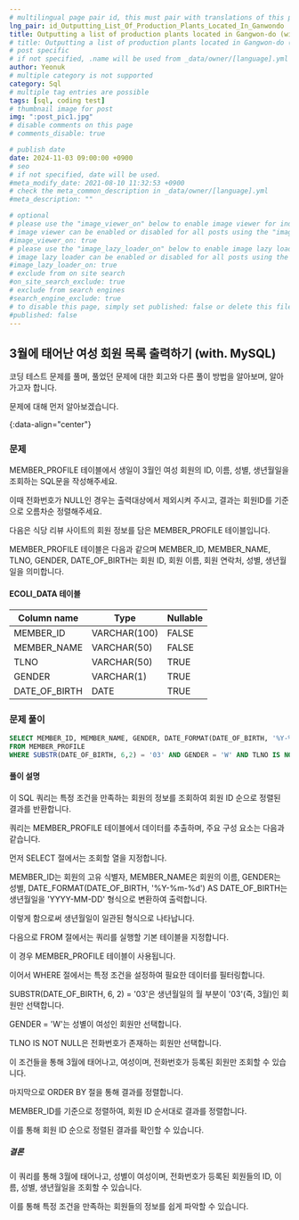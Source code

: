 ```yaml
---
# multilingual page pair id, this must pair with translations of this page. (This name must be unique)
lng_pair: id_Outputting_List_Of_Production_Plants_Located_In_Ganwondo
title: Outputting a list of production plants located in Gangwon-do (with. MySQL)
# title: Outputting a list of production plants located in Gangwon-do (with. MySQL)
# post specific
# if not specified, .name will be used from _data/owner/[language].yml
author: Yeonuk
# multiple category is not supported
category: Sql
# multiple tag entries are possible
tags: [sql, coding test]
# thumbnail image for post
img: ":post_pic1.jpg"
# disable comments on this page
# comments_disable: true

# publish date
date: 2024-11-03 09:00:00 +0900
# seo
# if not specified, date will be used.
#meta_modify_date: 2021-08-10 11:32:53 +0900
# check the meta_common_description in _data/owner/[language].yml
#meta_description: ""

# optional
# please use the "image_viewer_on" below to enable image viewer for individual pages or posts (_posts/ or [language]/_posts folders).
# image viewer can be enabled or disabled for all posts using the "image_viewer_posts: true" setting in _data/conf/main.yml.
#image_viewer_on: true
# please use the "image_lazy_loader_on" below to enable image lazy loader for individual pages or posts (_posts/ or [language]/_posts folders).
# image lazy loader can be enabled or disabled for all posts using the "image_lazy_loader_posts: true" setting in _data/conf/main.yml.
#image_lazy_loader_on: true
# exclude from on site search
#on_site_search_exclude: true
# exclude from search engines
#search_engine_exclude: true
# to disable this page, simply set published: false or delete this file
#published: false
---
```


<!-- outline-start -->

## 3월에 태어난 여성 회원 목록 출력하기 (with. MySQL)

코딩 테스트 문제를 풀며, 풀었던 문제에 대한 회고와 다른 풀이 방법을 알아보며, 알아가고자 합니다.

문제에 대해 먼저 알아보겠습니다.

{:data-align="center"}

<!-- outline-end -->

### 문제

MEMBER_PROFILE 테이블에서 생일이 3월인 여성 회원의 ID, 이름, 성별, 생년월일을 조회하는 SQL문을 작성해주세요.

이때 전화번호가 NULL인 경우는 출력대상에서 제외시켜 주시고, 결과는 회원ID를 기준으로 오름차순 정렬해주세요.

다음은 식당 리뷰 사이트의 회원 정보를 담은 MEMBER_PROFILE 테이블입니다.

MEMBER_PROFILE 테이블은 다음과 같으며 MEMBER_ID, MEMBER_NAME, TLNO, GENDER, DATE_OF_BIRTH는 회원 ID, 회원 이름, 회원 연락처, 성별, 생년월일을 의미합니다.

#### ECOLI_DATA 테이블

<!-- | NAME           | TYPE    | NULLABLE |
| -------------- | ------- | -------- |
| ID             | INTEGER | FALSE    |
| PARENT_ID      | INTEGER | TRUE     |
| SIZE_OF_COLONY | INTEGER | FALSE    | -->

<!-- #### 제한사항

- a의 길이는 1 이상 1,000,000 이하입니다.
- a[i]는 i+1 번째 풍선에 써진 숫자를 의미합니다.
- a의 모든 수는 -1,000,000,000 이상 1,000,000,000 이하인 정수입니다.
- a의 모든 수는 서로 다릅니다. -->

<!-- #### 입출력 예 -->

| Column name   | Type         | Nullable |
| ------------- | ------------ | -------- |
| MEMBER_ID     | VARCHAR(100) | FALSE    |
| MEMBER_NAME   | VARCHAR(50)  | FALSE    |
| TLNO          | VARCHAR(50)  | TRUE     |
| GENDER        | VARCHAR(1)   | TRUE     |
| DATE_OF_BIRTH | DATE         | TRUE     |

<!-- | a                                     | result |
| ------------------------------------- | ------ |
| [9,-1,-5]                             | 3      |
| [-16,27,65,-2,58,-92,-71,-68,-61,-33] | 6      | -->

<!-- | begin | target | words                                      | return |
| ----- | ------ | ------------------------------------------ | ------ |
| "hit" | "cog"  | ["hot", "dot", "dog", "lot", "log", "cog"] | 4      |
| "hit" | "cog"  | ["hot", "dot", "dog", "lot", "log"]        | 0      | -->

### 문제 풀이

```sql
SELECT MEMBER_ID, MEMBER_NAME, GENDER, DATE_FORMAT(DATE_OF_BIRTH, '%Y-%m-%d') AS DATE_OF_BIRTH
FROM MEMBER_PROFILE
WHERE SUBSTR(DATE_OF_BIRTH, 6,2) = '03' AND GENDER = 'W' AND TLNO IS NOT NULL ORDER BY MEMBER_ID;
```

#### 풀이 설명

이 SQL 쿼리는 특정 조건을 만족하는 회원의 정보를 조회하여 회원 ID 순으로 정렬된 결과를 반환합니다.

쿼리는 MEMBER_PROFILE 테이블에서 데이터를 추출하며, 주요 구성 요소는 다음과 같습니다.

먼저 SELECT 절에서는 조회할 열을 지정합니다.

MEMBER_ID는 회원의 고유 식별자, MEMBER_NAME은 회원의 이름, GENDER는 성별, DATE_FORMAT(DATE_OF_BIRTH, '%Y-%m-%d') AS DATE_OF_BIRTH는 생년월일을 'YYYY-MM-DD' 형식으로 변환하여 출력합니다.

이렇게 함으로써 생년월일이 일관된 형식으로 나타납니다.

다음으로 FROM 절에서는 쿼리를 실행할 기본 테이블을 지정합니다.

이 경우 MEMBER_PROFILE 테이블이 사용됩니다.

이어서 WHERE 절에서는 특정 조건을 설정하여 필요한 데이터를 필터링합니다.

SUBSTR(DATE_OF_BIRTH, 6, 2) = '03'은 생년월일의 월 부분이 '03'(즉, 3월)인 회원만 선택합니다.

GENDER = 'W'는 성별이 여성인 회원만 선택합니다.

TLNO IS NOT NULL은 전화번호가 존재하는 회원만 선택합니다.

이 조건들을 통해 3월에 태어나고, 여성이며, 전화번호가 등록된 회원만 조회할 수 있습니다.

마지막으로 ORDER BY 절을 통해 결과를 정렬합니다.

MEMBER_ID를 기준으로 정렬하여, 회원 ID 순서대로 결과를 정렬합니다.

이를 통해 회원 ID 순으로 정렬된 결과를 확인할 수 있습니다.

##### 결론

이 쿼리를 통해 3월에 태어나고, 성별이 여성이며, 전화번호가 등록된 회원들의 ID, 이름, 성별, 생년월일을 조회할 수 있습니다.

이를 통해 특정 조건을 만족하는 회원들의 정보를 쉽게 파악할 수 있습니다.
